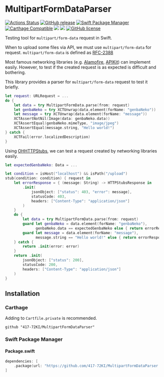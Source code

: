 # MultipartFormDataParser
[![Actions Status](https://github.com/417-72KI/MultipartFormDataParser/workflows/Test/badge.svg)](https://github.com/417-72KI/MultipartFormDataParser/actions)<!-- CocoaPods future support
[![Version](http://img.shields.io/cocoapods/v/MultipartFormDataParser.svg?style=flat)](http://cocoapods.org/pods/MultipartFormDataParser)
[![Platform](http://img.shields.io/cocoapods/p/MultipartFormDataParser.svg?style=flat)](http://cocoapods.org/pods/MultipartFormDataParser)
-->
[![GitHub release](https://img.shields.io/github/release/417-72KI/MultipartFormDataParser/all.svg)](https://github.com/417-72KI/MultipartFormDataParser/releases)
[![Swift Package Manager](https://img.shields.io/badge/Swift%20Package%20Manager-5.5-brightgreen.svg)](https://github.com/apple/swift-package-manager)
[![Carthage Compatible](https://img.shields.io/badge/Carthage-compatible-4BC51D.svg?style=flat)](https://github.com/Carthage/Carthage)
[![](https://img.shields.io/endpoint?url=https%3A%2F%2Fswiftpackageindex.com%2Fapi%2Fpackages%2F417-72KI%2FMultipartFormDataParser%2Fbadge%3Ftype%3Dswift-versions)](https://swiftpackageindex.com/417-72KI/MultipartFormDataParser)
[![](https://img.shields.io/endpoint?url=https%3A%2F%2Fswiftpackageindex.com%2Fapi%2Fpackages%2F417-72KI%2FMultipartFormDataParser%2Fbadge%3Ftype%3Dplatforms)](https://swiftpackageindex.com/417-72KI/MultipartFormDataParser)
[![GitHub license](https://img.shields.io/badge/license-MIT-lightgrey.svg)](https://raw.githubusercontent.com/417-72KI/MultipartFormDataParser/master/LICENSE)


Testing tool for `multipart/form-data` request in Swift.

When to upload some files via API, we must use `multipart/form-data` for request.
`multipart/form-data` is defined as [RFC-2388](https://www.ietf.org/rfc/rfc2388.txt)

Most famous networking libraries (e.g. [Alamofire](https://github.com/Alamofire/Alamofire), [APIKit](https://github.com/ishkawa/APIKit)) can implement easily.
However, to test if the created request is as expected is difficult and bothering.

This library provides a parser for `multipart/form-data` request to test it briefly.

```swift
let request: URLRequest = ...
do {
    let data = try MultipartFormData.parse(from: request)
    let genbaNeko = try XCTUnwrap(data.element(forName: "genbaNeko"))
    let message = try XCTUnwrap(data.element(forName: "message"))
    XCTAssertNotNil(Image(data: genbaNeko.data))
    XCTAssertEqual(genbaNeko.mimeType, "image/jpeg")
    XCTAssertEqual(message.string, "Hello world!")
} catch {
    XCTFail(error.localizedDescription)
}
```

Using [OHHTTPStubs](https://github.com/AliSoftware/OHHTTPStubs), we can test a request created by networking libraries easily.
```swift
let expectedGenbaNeko: Data = ...

let condition = isHost("localhost") && isPath("/upload")
stub(condition: condition) { request in
    let errorResponse = { (message: String) -> HTTPStubsResponse in
        .init(
            jsonObject: ["status": 403, "error": message],
            statusCode: 403, 
            headers: ["Content-Type": "application/json"]
        )
    }
    do {
        let data = try MultipartFormData.parse(from: request)
        guard let genbaNeko = data.element(forName: "genbaNeko"),
              genbaNeko.data == expectedGenbaNeko else { return errorResponse("Unexpected genbaNeko") }
        guard let message = data.element(forName: "message"),
              message.string == "Hello world!" else { return errorResponse("Unexpected message: \(message)") }
    } catch {
        return .init(error: error)
    }
    return .init(
        jsonObject: ["status": 200],
        statusCode: 200,
        headers: ["Content-Type": "application/json"]
    )
}
```

## Installation
### Carthage
Adding to `Cartfile.private` is recommended.
```
github "417-72KI/MultipartFormDataParser"
```

### Swift Package Manager
#### Package.swift

```swift
dependencies: [
    .package(url: "https://github.com/417-72KI/MultipartFormDataParser.git", from: "1.4.1")
]
```
